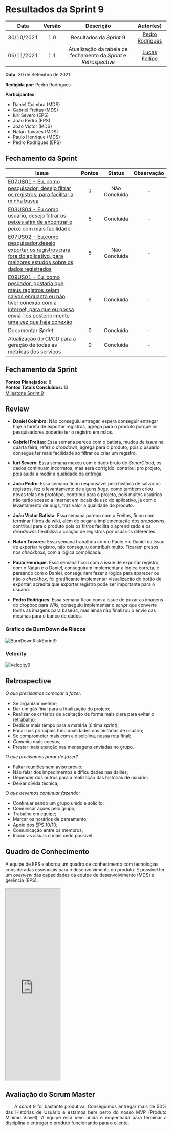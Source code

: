 # Resultados da Sprint 9

|    Data    | Versão |         Descrição         |           Autor(es)           |
| :--------: | :----: | :-----------------------: | :---------------------------: |
| 30/10/2021 |  1.0   | Resultados da *Sprint* 9 | [Pedro Rodrigues](https://github.com/pedro-prp) |
| 06/11/2021 | 1.1 | Atualização da tabela de fechamento da *Sprint* e *Retrospective* | [Lucas Fellipe](https://github.com/lucasfcm9) |

**Data**: 30 de Setembro de 2021

**Redigida por**: Pedro Rodrigues

**Participantes**: 
* Daniel Coimbra (MDS)
* Gabriel Freitas (MDS)
* Iuri Severo (EPS)
* João Pedro (EPS)
* João Victor (MDS)
* Natan Tavares (MDS)
* Paulo Henrique (MDS)
* Pedro Rodrigues (EPS)

## Fechamento da Sprint

| Issue | Pontos | Status | Observação |
| ----- | :----: | :----: | :----: |
| [E07US01 - Eu, como pesquisador, desejo filtrar os registros, para facilitar a minha busca](https://github.com/fga-eps-mds/2021.1-Pro-Especies-Docs/issues/84) | 3 | Não Concluída | - |
| [E03US04 - Eu como usuário, desejo filtrar os peixes afim de encontrar o peixe com mais facilidade](https://github.com/fga-eps-mds/2021.1-Pro-Especies-Docs/issues/121) | 5 | Concluída | - |
| [E07US02 - Eu,como pesquisador,desejo exportar os registros para fora do aplicativo, para melhores estudos sobre os dados registrados](https://github.com/fga-eps-mds/2021.1-Pro-Especies-Docs/issues/85) | 5 | Não Concluída | - |
| [E09US01 - Eu, como pescador, gostaria que meus registros sejam salvos enquanto eu não tiver conexão com a internet, para que eu possa enviá-los posteriormente uma vez que haja conexão](https://github.com/fga-eps-mds/2021.1-Pro-Especies-Docs/issues/75) | 8 | Concluída | - |
| Documentar *Sprint* | 0 | Concluída | - |
| Atualização do CI/CD para a geração de todas as métricas dos serviços | 0 | Concluída | - |

## Fechamento da Sprint

__Pontos Planejados:__ 8 </br>
__Pontos Totais Concluídos:__ 13 </br>
[Milestone Sprint 9](https://github.com/fga-eps-mds/2021.1-Pro-Especies-Docs/milestone/13)

## Review

* **Daniel Coimbra**: Não conseguiu entregar, espera conseguir entregar hoje a tarefa de exportar registros, agrega para o produto porque os pesquisadores poderão ter o registro em mãos.

* **Gabriel Freitas**: Essa semana pareou com o batista, mudou de *issue* na quarta feira, refez o *dropdown*, agrega para o produto, pois o usuário consegue ter mais facilidade ao filtrar ou criar um registro.

* **Iuri Severo**: Essa semana mexeu com o dado bruto do *SonarCloud*, os dados continuam incorretos, mas será corrigido, contribui pro projeto, pois ajuda a medir a qualidade da entrega.

* **João Pedro**: Essa semana ficou responsável pela história de salvar os registros, fez o levantamento de alguns *bugs*, como também criou novas telas no protótipo, contribui para o projeto, pois muitos usuários não terão acesso a internet em locais de uso do aplicativo, já com o levantamento de bugs, traz valor a qualidade do produto. 

* **João Victor Batista**: Essa semana pareou com o Freitas, ficou com terminar filtros da wiki, além de pegar a implementação dos *dropdowns*, contribui para o produto pois os filtros facilita o aprendizado e os *dropdowns* flexibiliza a criação de registros por usuários diferentes.

* **Natan Tavares**: Essa semana trabalhou com o Paulo e o Daniel na *issue* de exportar registro, não conseguiu contribuir muito. Ficaram presos nos *checkboxs*, com a lógica complicada.

* **Paulo Henrique**: Essa semana ficou com a issue de exportar registro, com o Natan e o Daniel, conseguiram implementar a lógica correta, e pareando com o Daniel, conseguiram fazer a lógica para aparecer ou não o *checkbox*, foi gratificante implementar visualização do botão de exportar, acredita que exportar registro pode ser importante para o usuário.

* **Pedro Rodrigues**: Essa semana ficou com a issue de puxar as imagens do dropbox para *Wiki*, conseguiu implementar o *script* que converte todas as imagens para base64, mas ainda não finalizou o envio das mesmas para o banco de dados.

### Gráfico de BurnDown de Riscos
![BurnDownRiskSprint9](../../Assets/Images/RiskBurnDownCharts/RiskBurnDownSprint9.png)

### Velocity
![Velocity9](../../Assets/Images/VelocityCharts/VelocitySprint9.png)

## Retrospective

*O que precisamos começar a fazer:*

- Se organizar melhor;
- Dar um gás final para a finalização do projeto;
- Realizar os critérios de aceitação de forma mais clara para evitar o retrabalho;
- Dedicar mais tempo para a matéria (última *sprint*);
- Focar nas principais funcionalidades das histórias de usuário;
- Se comprometer mais com a disciplina, nessa reta final;
- *Commits* mais coesos;
- Prestar mais atenção nas mensagens enviadas no grupo.

*O que precisamos parar de fazer?*

- Faltar reuniões sem aviso prévio;
- Não falar dos impedimentos e dificuldades nas dailies;
- Depender dos outros para a realização das histórias de usuário;
- Deixar dívida técnica;

*O que devemos continuar fazendo:*

* Continuar sendo um grupo unido e solícito;
* Comunicar ações pelo grupo;
* Trabalho em equipe;
* Marcar os horários de pareamento;
* Apoio dos EPS 10/10;
* Comunicação entre os membros;
* Iniciar as *issues* o mais cedo possível.

## Quadro de Conhecimento
A equipe de EPS elaborou um quadro de conhecimento com tecnologias consideradas essenciais para o desenvolvimento do produto. É possível ter um *overview* das capacidades da equipe de desenvolvimento (MDS) e gerência (EPS).

<iframe src="https://docs.google.com/spreadsheets/d/e/2PACX-1vSHxsHZdF7aMhOiXfcXzaHDSFw3ABg2JLZFkUhKZ2YRlrnpeho33t196CHZIWyUXhRp2-MjVymqEp4a/pubhtml" width="170px" height="600px"></iframe>


## Avaliação do Scrum Master
<p align="justify"> &emsp;&emsp;A <i>sprint</i> 9 foi bastante produtiva. Conseguimos entregar mais de 50% das Histórias de Usuário e estamos bem perto do nosso MVP (Produto Mínimo Viável). A equipe está bem unida e empenhada para terminar a disciplina e entregar o produto funcionando para o cliente.</p>